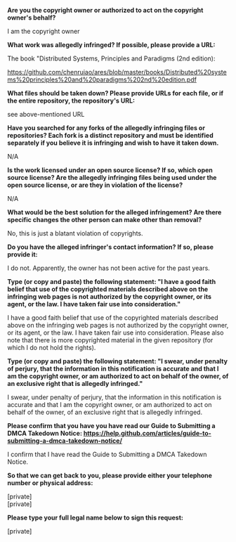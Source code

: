 **Are you the copyright owner or authorized to act on the copyright owner's behalf?**  

I am the copyright owner

**What work was allegedly infringed? If possible, please provide a URL:**  

The book "Distributed Systems, Principles and Paradigms (2nd edition):  

https://github.com/chenruiao/ares/blob/master/books/Distributed%20systems%20principles%20and%20paradigms%202nd%20edition.pdf

**What files should be taken down? Please provide URLs for each file, or if the entire repository, the repository's URL:**  

see above-mentioned URL

**Have you searched for any forks of the allegedly infringing files or repositories? Each fork is a distinct repository and must be identified separately if you believe it is infringing and wish to have it taken down.**  

N/A

**Is the work licensed under an open source license? If so, which open source license? Are the allegedly infringing files being used under the open source license, or are they in violation of the license?**  

N/A

**What would be the best solution for the alleged infringement? Are there specific changes the other person can make other than removal?**  

No, this is just a blatant violation of copyrights.

**Do you have the alleged infringer's contact information? If so, please provide it:**  

I do not. Apparently, the owner has not been active for the past years.

**Type (or copy and paste) the following statement: "I have a good faith belief that use of the copyrighted materials described above on the infringing web pages is not authorized by the copyright owner, or its agent, or the law. I have taken fair use into consideration."**  

I have a good faith belief that use of the copyrighted materials described above on the infringing web pages is not authorized by the copyright owner, or its agent, or the law. I have taken fair use into consideration. Please also note that there is more copyrighted material in the given repository (for which I do not hold the rights).

**Type (or copy and paste) the following statement: "I swear, under penalty of perjury, that the information in this notification is accurate and that I am the copyright owner, or am authorized to act on behalf of the owner, of an exclusive right that is allegedly infringed."**  

I swear, under penalty of perjury, that the information in this notification is accurate and that I am the copyright owner, or am authorized to act on behalf of the owner, of an exclusive right that is allegedly infringed.

**Please confirm that you have you have read our Guide to Submitting a DMCA Takedown Notice: https://help.github.com/articles/guide-to-submitting-a-dmca-takedown-notice/**  

I confirm that I have read the Guide to Submitting a DMCA Takedown Notice.

**So that we can get back to you, please provide either your telephone number or physical address:**  

[private]  
[private]  

**Please type your full legal name below to sign this request:**  

[private]
